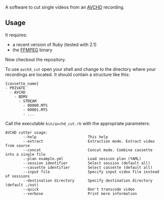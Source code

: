 A software to cut single videos from an [AVCHD](http://en.wikipedia.org/wiki/AVCHD) recording.

## Usage

It requires:

  * a recent version of Ruby (tested with 2.1)
  * the [FFMPEG](http://ffmpeg.org/) binary

Now checkout the repository.

To use `avchd_cut` open your shell and change to the directory where your
recordings are located. It should contain a structure like this:

    {cassette_name}
    - PRIVATE
      - AVCHD
        - BDMV
          - STREAM
            - 00000.MTS
            - 00001.MTS
            - ...

Call the executable `bin/avchd_cut.rb` with the appropriate parameters:

    AVCHD cutter usage:
            --help                       This help
            --extract                    Extraction mode. Extract video from source
            --concat                     Concat mode. Combine cassette into a single file
            --plan example.yml           Load session plan (YAML)
            --session identifier         Select session (default all)
            --cassette identifier        Select cassette (default all)
            --input file                 Specify input video file instead of sessions
            --destination directory      Specify destination directory (default ./out)
            --quick                      Don't transcode video
            --verbose                    Print more information
